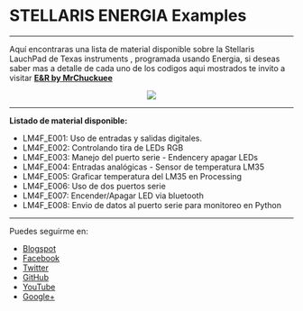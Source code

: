 # STELLARIS ENERGIA Examples
***
Aquí encontraras una lista de material disponible sobre la Stellaris LauchPad de Texas instruments , programada usando Energia, si deseas saber mas a detalle de cada uno de los codigos aqui mostrados te invito a visitar [**E&R by MrChuckuee**](http://mrchunckuee.blogspot.mx/p/stellaris-lauchpad-y-nergia.html)
<p align="center">
  <img src="https://2.bp.blogspot.com/-8d6eJfNgzsM/V147-BGHXcI/AAAAAAAADKQ/HX2cGRPv8mUKDNEwyPcN8qZ4hamIqc_6QCLcB/s400/stellaris%2Blauchpad%2By%2Benergia.png"/>
</p>

***
**Listado de material disponible:**
- LM4F_E001: Uso de entradas y salidas digitales.
- LM4F_E002: Controlando tira de LEDs RGB
- LM4F_E003: Manejo del puerto serie - Endencery apagar LEDs
- LM4F_E004: Entradas analógicas - Sensor de temperatura LM35
- LM4F_E005: Graficar temperatura del LM35 en Processing
- LM4F_E006: Uso de dos puertos serie
- LM4F_E007: Encender/Apagar LED via bluetooth
- LM4F_E008: Envio de datos al puerto serie para monitoreo en Python

***
Puedes seguirme en:
- [Blogspot](http://mrchunckuee.blogspot.com)
- [Facebook](https://www.facebook.com/ElectronicayRobotica)
- [Twitter](https://twitter.com/MrChunckuee)
- [GitHub](https://github.com/MrChunckuee)
- [YouTube](https://www.youtube.com/user/mrchunckueepsr)
- [Google+](https://plus.google.com/u/0/+PedroSanchez-MrChunckuee)
